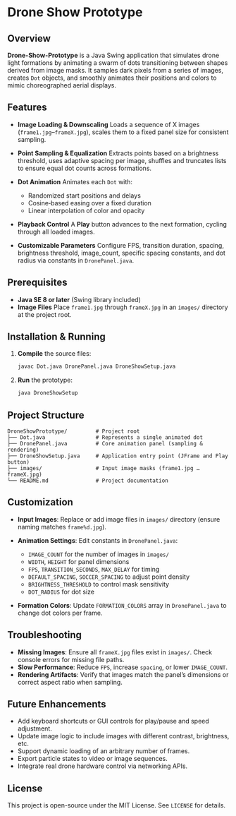 # Drone Show Prototype

## Overview

**Drone-Show-Prototype** is a Java Swing application that simulates drone light formations by animating a swarm of dots transitioning between shapes derived from image masks. It samples dark pixels from a series of images, creates `Dot` objects, and smoothly animates their positions and colors to mimic choreographed aerial displays.

## Features

* **Image Loading & Downscaling**
  Loads a sequence of X images (`frame1.jpg`–`frameX.jpg`), scales them to a fixed panel size for consistent sampling.
* **Point Sampling & Equalization**
  Extracts points based on a brightness threshold, uses adaptive spacing per image, shuffles and truncates lists to ensure equal dot counts across formations.
* **Dot Animation**
  Animates each `Dot` with:

  * Randomized start positions and delays
  * Cosine‐based easing over a fixed duration
  * Linear interpolation of color and opacity
* **Playback Control**
  A **Play** button advances to the next formation, cycling through all loaded images.
* **Customizable Parameters**
  Configure FPS, transition duration, spacing, brightness threshold, image_count, specific spacing constants, and dot radius via constants in `DronePanel.java`.

## Prerequisites

* **Java SE 8 or later** (Swing library included)
* **Image Files** Place `frame1.jpg` through `frameX.jpg` in an `images/` directory at the project root.

## Installation & Running

1. **Compile** the source files:

   ```bash
   javac Dot.java DronePanel.java DroneShowSetup.java
   ```

2. **Run** the prototype:

   ```bash
   java DroneShowSetup
   ```

## Project Structure

```text
DroneShowPrototype/         # Project root
├── Dot.java                # Represents a single animated dot
├── DronePanel.java         # Core animation panel (sampling & rendering)
├── DroneShowSetup.java     # Application entry point (JFrame and Play button)
├── images/                 # Input image masks (frame1.jpg … frameX.jpg)
└── README.md               # Project documentation
```

## Customization

* **Input Images**: Replace or add image files in `images/` directory (ensure naming matches `frame%d.jpg`).
* **Animation Settings**: Edit constants in `DronePanel.java`:

  * `IMAGE_COUNT` for the number of images in `images/`
  * `WIDTH`, `HEIGHT` for panel dimensions
  * `FPS`, `TRANSITION_SECONDS`, `MAX_DELAY` for timing
  * `DEFAULT_SPACING`, `SOCCER_SPACING` to adjust point density
  * `BRIGHTNESS_THRESHOLD` to control mask sensitivity
  * `DOT_RADIUS` for dot size
* **Formation Colors**: Update `FORMATION_COLORS` array in `DronePanel.java` to change dot colors per frame.

## Troubleshooting

* **Missing Images**: Ensure all `frameX.jpg` files exist in `images/`. Check console errors for missing file paths.
* **Slow Performance**: Reduce `FPS`, increase `spacing`, or lower `IMAGE_COUNT`.
* **Rendering Artifacts**: Verify that images match the panel’s dimensions or correct aspect ratio when sampling.

## Future Enhancements

* Add keyboard shortcuts or GUI controls for play/pause and speed adjustment.
* Update image logic to include images with different contrast, brightness, etc.
* Support dynamic loading of an arbitrary number of frames.
* Export particle states to video or image sequences.
* Integrate real drone hardware control via networking APIs.

## License

This project is open-source under the MIT License. See `LICENSE` for details.
